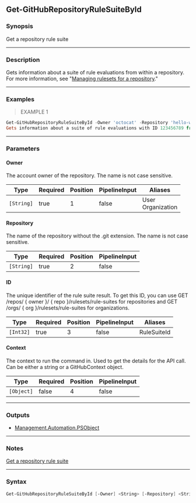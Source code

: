 Get-GitHubRepositoryRuleSuiteById
---------------------------------

### Synopsis
Get a repository rule suite

---

### Description

Gets information about a suite of rule evaluations from within a repository.
For more information, see "[Managing rulesets for a repository](https://docs.github.com/repositories/configuring-branches-and-merges-in-your-repository/managing-rulesets/managing-rulesets-for-a-repository#viewing-insights-for-rulesets)."

---

### Examples
> EXAMPLE 1

```PowerShell
Get-GitHubRepositoryRuleSuiteById -Owner 'octocat' -Repository 'hello-world' -RuleSuiteId 123456789
Gets information about a suite of rule evaluations with ID 123456789 from within the octocat/hello-world repository.
```

---

### Parameters
#### **Owner**
The account owner of the repository. The name is not case sensitive.

|Type      |Required|Position|PipelineInput|Aliases              |
|----------|--------|--------|-------------|---------------------|
|`[String]`|true    |1       |false        |User<br/>Organization|

#### **Repository**
The name of the repository without the .git extension. The name is not case sensitive.

|Type      |Required|Position|PipelineInput|
|----------|--------|--------|-------------|
|`[String]`|true    |2       |false        |

#### **ID**
The unique identifier of the rule suite result. To get this ID, you can use GET /repos/ { owner }/ { repo }/rulesets/rule-suites for repositories and GET /orgs/ { org }/rulesets/rule-suites for organizations.

|Type     |Required|Position|PipelineInput|Aliases    |
|---------|--------|--------|-------------|-----------|
|`[Int32]`|true    |3       |false        |RuleSuiteId|

#### **Context**
The context to run the command in. Used to get the details for the API call.
Can be either a string or a GitHubContext object.

|Type      |Required|Position|PipelineInput|
|----------|--------|--------|-------------|
|`[Object]`|false   |4       |false        |

---

### Outputs
* [Management.Automation.PSObject](https://learn.microsoft.com/en-us/dotnet/api/System.Management.Automation.PSObject)

---

### Notes
[Get a repository rule suite](https://docs.github.com/rest/repos/rule-suites#get-a-repository-rule-suite)

---

### Syntax
```PowerShell
Get-GitHubRepositoryRuleSuiteById [-Owner] <String> [-Repository] <String> [-ID] <Int32> [[-Context] <Object>] [<CommonParameters>]
```
